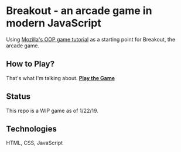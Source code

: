 # Breakout - an arcade game in modern JavaScript
Using [Mozilla's OOP game tutorial](https://developer.mozilla.org/en-US/docs/Games/Tutorials/2D_Breakout_game_pure_JavaScript) as a starting point for Breakout, the arcade game.

## How to Play?
That's what I'm talking about. **[Play the Game](http://nicolaisafai.com/Breakout/)**

## Status
This repo is a WIP game as of 1/22/19.

## Technologies
HTML, CSS, JavaScript
